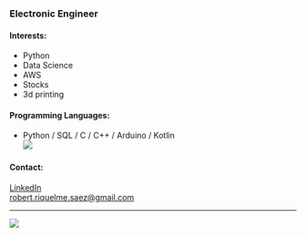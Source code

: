 ### Electronic Engineer

#### Interests: 
- Python
- Data Science
- AWS
- Stocks
- 3d printing

#### Programming Languages:
- Python / SQL / C / C++ / Arduino / Kotlin <br>
![](https://github-readme-stats.vercel.app/api/top-langs/?username=rriquelme&theme=default&hide_border=false&include_all_commits=true&count_private=true&layout=compact)

#### Contact:
[LinkedIn](https://www.linkedin.com/in/robertriquelmesaez)<br>
robert.riquelme.saez@gmail.com

---
[![](https://visitcount.itsvg.in/api?id=rriquelme&icon=0&color=0)](https://visitcount.itsvg.in)


